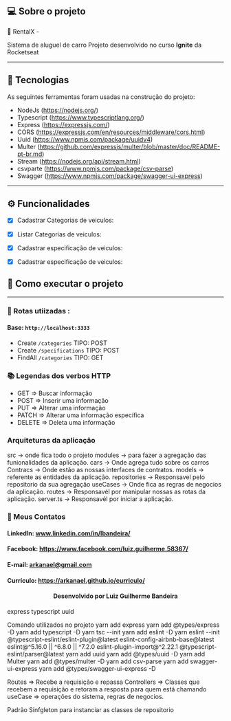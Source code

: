 ## 💻 Sobre o projeto

🚗 RentalX -

Sistema de aluguel de carro
Projeto desenvolvido no curso **Ignite** da Rocketseat

---

## 🧪 Tecnologias

As seguintes ferramentas foram usadas na construção do projeto:

- NodeJs (https://nodejs.org/)
- Typescript (https://www.typescriptlang.org/)
- Express (https://expressjs.com/)
- CORS (https://expressjs.com/en/resources/middleware/cors.html)
- Uuid (https://www.npmjs.com/package/uuidv4)
- Multer (https://github.com/expressjs/multer/blob/master/doc/README-pt-br.md)
- Stream (https://nodejs.org/api/stream.html)
- csvparte (https://www.npmjs.com/package/csv-parse)
- Swagger (https://www.npmjs.com/package/swagger-ui-express)
---

## ⚙️ Funcionalidades

- [x] Cadastrar Categorias de veiculos:
- [x] Listar Categorias de veiculos:

- [x] Cadastrar especificação de veiculos:

- [x] Cadastrar especificação de veiculos:



## 🚀 Como executar o projeto

---

### 🌉 Rotas utiizadas :

#### Base: `http://localhost:3333`

- Create `/categories` TIPO: POST
- Create `/specifications` TIPO: POST
- FindAll `/categories` TIPO: GET

### 📚 Legendas dos verbos HTTP

- GET => Buscar informação
- POST => Inserir uma informação
- PUT => Alterar uma informação
- PATCH => Alterar uma informação específica
- DELETE => Deleta uma informação

### Arquiteturas da aplicação

src -> onde fica todo o projeto
modules -> para fazer a agregação das funionalidades da aplicação.
cars -> Onde agrega tudo sobre os carros
Contracs -> Onde estão as nossas interfaces de contratos.
models -> referente as entidades da aplicação.
repositories -> Responsavel pelo repositorio da sua agregação
useCases -> Onde fica as regras de negocios da aplicação.
routes -> Responsavél por manipular nossas as rotas da aplicação.
server.ts -> Responsavél por iniciar a aplicação.

### 🚀 Meus Contatos

<h4>LinkedIn: <a href="https://www.linkedin.com/in/lbandeira/">www.linkedin.com/in/lbandeira/</a></h4>
<h4>Facebook: <a href="https://www.facebook.com/luiz.guilherme.58367/">https://www.facebook.com/luiz.guilherme.58367/</a></h4>
<h4>E-mail: <a href="mailto://arkanael@gmailcom/">arkanael@gmail.com</a></h4>
<h4>Currículo: <a href="https://arkanael.github.io/curriculo/">https://arkanael.github.io/curriculo/</a></h4>
<h4 align=center>Desenvolvido por Luiz Guilherme Bandeira</h4>

express
typescript
uuid

Comando utilizados no projeto
yarn add express
yarn add @types/express -D
yarn add typescript -D
yarn tsc --init
yarn add eslint -D
yarn eslint --init
@typescript-eslint/eslint-plugin@latest eslint-config-airbnb-base@latest eslint@^5.16.0 || ^6.8.0 || ^7.2.0 eslint-plugin-import@^2.22.1 @typescript-eslint/parser@latest
yarn add uuid
yarn add @types/uuid -D
yarn add Multer
yarn add @types/multer -D
yarn add csv-parse
yarn add swagger-ui-express
yarn add @types/swagger-ui-express -D




Routes => Recebe a requisição e repassa
Controllers => Classes que recebem a requisição e retoram a resposta para quem está chamando
useCase => operações do sistema, regras de negocios.

Padrão Sinfgleton para instanciar as classes de repositorio
